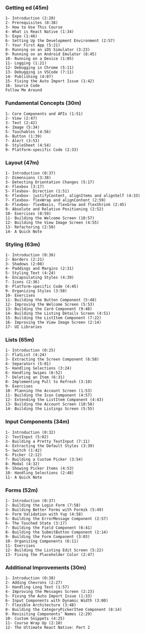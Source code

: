 ### Getting ed (45m)

    1- Introduction (2:20)
    2- Prerequisites (0:38)
    3- How to Use This Course
    4- What is React Native (1:34)
    5- Expo (1:46)
    6- Setting Up the Development Environment (2:57)
    7- Your First App (5:21)
    8- Running on an iOS Simulator (3:23)
    9- Running on an Android Emulator (8:45)
    10- Running on a Device (1:05)
    11- Logging (1:21)
    12- Debugging in Chrome (5:11)
    13- Debugging in VSCode (7:11)
    14- Publishing (4:07)
    15- Fixing the Auto Import Issue (1:42)
    16- Source Code
    Follow Me Around

### Fundamental Concepts (30m)

    1- Core Components and APIs (1:51)
    2- View (2:47)
    3- Text (2:42)
    4- Image (5:34)
    5- Touchables (4:56)
    6- Button (1:39)
    7- Alert (3:53)
    8- StyleSheet (4:54)
    9- Platform-specific Code (2:33)

### Layout (47m)

    1- Introduction (0:37)
    2- Dimensions (3:38)
    3- Detecting Orientation Changes (5:17)
    4- Flexbox (3:17)
    5- Flexbox- Direction (1:51)
    6- Flexbox- justifyContent, alignItems and alignSelf (4:33)
    7- Flexbox- flexWrap and alignContent (2:59)
    8- Flexbox- flexBasis, flexGrow and flexShrink (2:45)
    9- Absolute and Relative Positioning (2:52)
    10- Exercises (0:59)
    11- Building the Welcome Screen (10:57)
    12- Building the View Image Screen (4:55)
    13- Refactoring (2:50)
    14- A Quick Note

### Styling (63m)

    1- Introduction (0:36)
    2- Borders (2:21)
    3- Shadows (2:08)
    4- Paddings and Margins (2:31)
    5- Styling Text (4:24)
    6- Encapsulating Styles (4:39)
    7- Icons (2:36)
    8- Platform-specific Code (4:45)
    9- Organizing Styles (3:50)
    10- Exercises
    11- Building the Button Component (5:48)
    12- Improving the Welcome Screen (5:53)
    13- Building the Card Component (9:48)
    14- Building the Listing Details Screen (4:51)
    15- Building the ListItem Component (7:22)
    16- Improving the View Image Screen (2:14)
    17- UI Libraries

### Lists (65m)

    1- Introduction (0:25)
    2- FlatList (4:24)
    3- Extracting the Screen Component (6:58)
    4- Separators (5:01)
    5- Handling Selections (3:24)
    6- Handling Swipes (6:52)
    7- Deleting an Item (6:31)
    8- Implementing Pull to Refresh (3:10)
    9- Exercises
    10- Planning the Account Screen (1:53)
    11- Building the Icon Component (4:57)
    12- Extending the ListItem Component (4:43)
    13- Building the Account Screen (10:58)
    14- Building the Listings Screen (5:55)

### Input Components (34m)

    1- Introduction (0:32)
    2- TextInput (5:02)
    3- Building a Pretty TextInput (7:11)
    4- Extracting the Default Styles (3:39)
    5- Switch (1:42)
    6- Picker (2:12)
    7- Building a Custom Picker (3:54)
    8- Modal (4:32)
    9- Showing Picker Items (4:53)
    10- Handling Selections (2:48)
    11- A Quick Note

### Forms (52m)

    1- Introduction (0:37)
    2- Building the Login Form (7:58)
    3- Building Better Forms with Formik (5:49)
    4- Form Validation with Yup (4:58)
    5- Building the ErrorMessage Component (2:57)
    6- The Touched State (3:17)
    7- Building the Field Component (6:41)
    8- Building the SubmitButton Component (2:14)
    9- Building the Form Component (3:03)
    10- Organizing Components (6:11)
    11- Exercises
    12- Building the Listing Edit Screen (5:22)
    13- Fixing the Placeholder Color (2:47)

### Additional Improvements (30m)

    1- Introduction (0:38)
    2- Adding Chevrons (2:27)
    3- Handling Long Text (1:57)
    4- Improving the Messages Screen (2:23)
    5- Fixing the Auto Import Issue (1:33)
    6- Input Components with Dynamic Width (3:00)
    7- Flexible Architecture (3:48)
    8- Building the CategoryPickerItem Component (8:14)
    9- Revisiting Components’ Names (2:29)
    10- Custom Snippets (4:25)
    11- Course Wrap Up (2:10)
    12- The Ultimate React Native: Part 2
